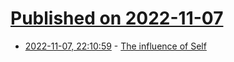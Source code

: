 # [Published on 2022-11-07](index.md)

* [2022-11-07, 22:10:59](https://lobste.rs/s/jyao6l/influence_self) - [The influence of Self](https://dubroy.com/blog/self/)
